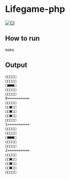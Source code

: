 # Lifegame-php

[![CI](https://github.com/msfukui/lifegame-php/actions/workflows/php.yml/badge.svg)](https://github.com/msfukui/lifegame-php/actions/workflows/php.yml)

## How to run
```
make
```

## Output
```
□□□□□
□□□□□
□■■■□
□□□□□
□□□□□
0==========
□□□□□
□□■□□
□□■□□
□□■□□
□□□□□
1==========
□□□□□
□□□□□
□■■■□
□□□□□
□□□□□
2==========
□□□□□
□□■□□
□□■□□
□□■□□
□□□□□
```

